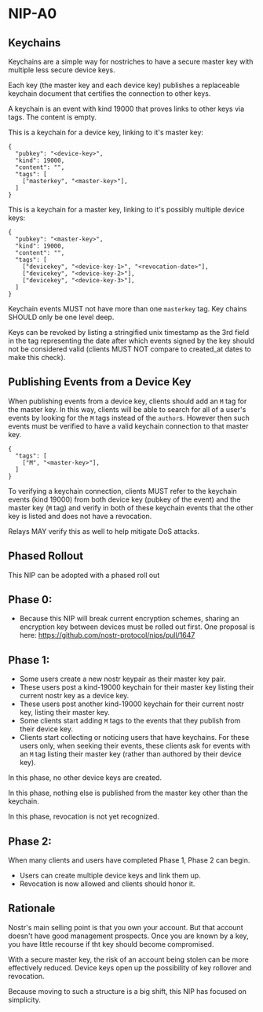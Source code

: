 NIP-A0
======

Keychains
---------

Keychains are a simple way for nostriches to have a secure master key with multiple less secure device keys.

Each key (the master key and each device key) publishes a replaceable keychain document that certifies the connection to other keys.

A keychain is an event with kind 19000 that proves links to other keys via tags. The content is empty.

This is a keychain for a device key, linking to it's master key:

```
{
  "pubkey": "<device-key>",
  "kind": 19000,
  "content": "",
  "tags": [
    ["masterkey", "<master-key>"],
  ]
}
```

This is a keychain for a master key, linking to it's possibly multiple device keys:

```
{
  "pubkey": "<master-key>",
  "kind": 19000,
  "content": "",
  "tags": [
    ["devicekey", "<device-key-1>", "<revocation-date>"],
    ["devicekey", "<device-key-2>"],
    ["devicekey", "<device-key-3>"],
  ]
}
```

Keychain events MUST not have more than one `masterkey` tag.  Key chains SHOULD only be one level deep.

Keys can be revoked by listing a stringified unix timestamp as the 3rd field in the tag representing the date after which events signed by the key should not be considered valid (clients MUST NOT compare to created_at dates to make this check).


Publishing Events from a Device Key
-----------------------------------

When publishing events from a device key, clients should add an `M` tag for the master key. In this way, clients will be able to search for all of a user's events by looking for the `M` tags instead of the `author`s. However then such events must be verified to have a valid keychain connection to that master key.

```
{
  "tags": [
    ["M", "<master-key>"],
  ]
}
```

To verifying a keychain connection, clients MUST refer to the keychain events (kind 19000) from both device key (pubkey of the event) and the master key (`M` tag) and verify in both of these keychain events that the other key is listed and does not have a revocation.

Relays MAY verify this as well to help mitigate DoS attacks.

Phased Rollout
--------------

This NIP can be adopted with a phased roll out

Phase 0:
--------

* Because this NIP will break current encryption schemes, sharing an encryption key between devices must be rolled out first. One proposal is here: https://github.com/nostr-protocol/nips/pull/1647

Phase 1:
--------

* Some users create a new nostr keypair as their master key pair.
* These users post a kind-19000 keychain for their master key listing their current nostr key as a device key.
* These users post another kind-19000 keychain for their current nostr key, listing their master key.
* Some clients start adding `M` tags to the events that they publish from their device key.
* Clients start collecting or noticing users that have keychains.  For these users only, when seeking their events, these clients ask for events with an `M` tag listing their master key (rather than authored by their device key).

In this phase, no other device keys are created.

In this phase, nothing else is published from the master key other than the keychain.

In this phase, revocation is not yet recognized.


Phase 2:
--------

When many clients and users have completed Phase 1, Phase 2 can begin.

* Users can create multiple device keys and link them up.
* Revocation is now allowed and clients should honor it.


Rationale
---------

Nostr's main selling point is that you own your account. But that account doesn't have good management prospects. Once you are known by a key, you have little recourse if tht key should become compromised.

With a secure master key, the risk of an account being stolen can be more effectively reduced. Device keys open up the possibility of key rollover and revocation.

Because moving to such a structure is a big shift, this NIP has focused on simplicity.

